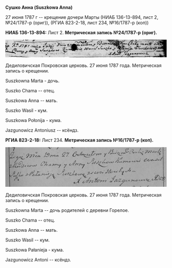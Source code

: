 **Сушко Анна (Suszkowa Anna)**

27 июня 1787 г -- крещение дочери Марты (НИАБ 136-13-894, лист 2,
№24/1787-р (ориг)), (РГИА 823-2-18, лист 234, №16/1787-р (коп))

**НИАБ 136-13-894:** Лист 2. **Метрическая запись №24/1787-р (ориг).**

![](./media/b681f0897022df7db1453b01fe2f8b7054e592ec.png)

Дедиловичская Покровская церковь. 27 июня 1787 года. Метрическая запись
о крещении.

Suszkowna Marta - дочь.

Suszko Chama -- отец.

Suszkowa Anna -- мать.

Suszko Wasil - кум.

Suszkowa Połonija - кума.

Jazgunowicz Antoniusz -- ксёндз.

**РГИА 823-2-18:** Лист 234. **Метрическая запись №16/1787-р (коп).**

![](./media/2cadcbf2191738ad867e38202ee30ec5308aa5a1.png)

Дедиловичская Покровская церковь. 27 июня 1787 года. Метрическая запись
о крещении.

Suszkowna Marta -- дочь родителей с деревни Горелое.

Suszko Chama -- отец.

Suszkowa Anna -- мать.

Suszko Wasil -- кум.

Suszkowa Pałanieja - кума.

Jazgunowicz Antoni -- ксёндз.
